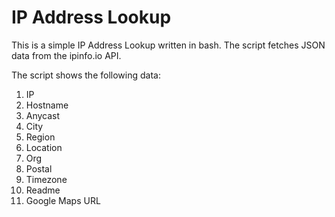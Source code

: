 # IP Address Lookup

This is a simple IP Address Lookup written in bash. The script fetches JSON data from the ipinfo.io API.

The script shows the following data:
1. IP
2. Hostname
3. Anycast
4. City
5. Region
6. Location
7. Org
8. Postal
9. Timezone
10. Readme
11. Google Maps URL
